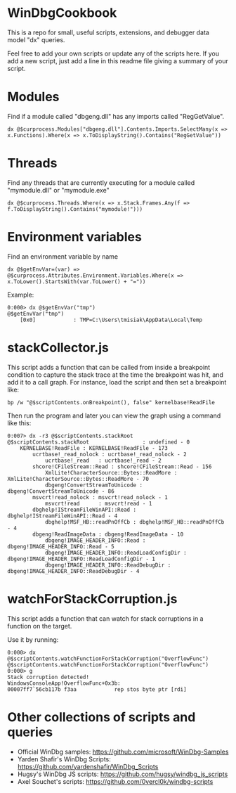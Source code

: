 # WinDbgCookbook
This is a repo for small, useful scripts, extensions, and debugger data model "dx" queries.

Feel free to add your own scripts or update any of the scripts here. If you add a new script, just add a line in this readme file giving a summary of your script.

# Modules

Find if a module called "dbgeng.dll" has any imports called "RegGetValue".

```dx @$curprocess.Modules["dbgeng.dll"].Contents.Imports.SelectMany(x => x.Functions).Where(x => x.ToDisplayString().Contains("RegGetValue"))```

# Threads

Find any threads that are currently executing for a module called "mymodule.dll" or "mymodule.exe"

```dx @$curprocess.Threads.Where(x => x.Stack.Frames.Any(f => f.ToDisplayString().Contains("mymodule!")))```

# Environment variables

Find an environment variable by name

```
dx @$getEnvVar=(var) => @$curprocess.Attributes.Environment.Variables.Where(x => x.ToLower().StartsWith(var.ToLower() + "="))
```

Example:

```
0:000> dx @$getEnvVar("tmp")
@$getEnvVar("tmp")                
    [0x0]            : TMP=C:\Users\tmisiak\AppData\Local\Temp
```

# stackCollector.js

This script adds a function that can be called from inside a breakpoint condition to capture the stack trace at the time the breakpoint was hit, and add it to a call graph. For instance, load the script and then set a breakpoint like:

```bp /w "@$scriptContents.onBreakpoint(), false" kernelbase!ReadFile```

Then run the program and later you can view the graph using a command like this:

```
0:007> dx -r3 @$scriptContents.stackRoot
@$scriptContents.stackRoot                 : undefined - 0
    KERNELBASE!ReadFile : KERNELBASE!ReadFile - 173
        ucrtbase!_read_nolock : ucrtbase!_read_nolock - 2
            ucrtbase!_read   : ucrtbase!_read - 2
        shcore!CFileStream::Read : shcore!CFileStream::Read - 156
            XmlLite!CharacterSource::Bytes::ReadMore : XmlLite!CharacterSource::Bytes::ReadMore - 70
            dbgeng!ConvertStreamToUnicode : dbgeng!ConvertStreamToUnicode - 86
        msvcrt!read_nolock : msvcrt!read_nolock - 1
            msvcrt!read      : msvcrt!read - 1
        dbghelp!IStreamFileWinAPI::Read : dbghelp!IStreamFileWinAPI::Read - 4
            dbghelp!MSF_HB::readPnOffCb : dbghelp!MSF_HB::readPnOffCb - 4
        dbgeng!ReadImageData : dbgeng!ReadImageData - 10
            dbgeng!IMAGE_HEADER_INFO::Read : dbgeng!IMAGE_HEADER_INFO::Read - 5
            dbgeng!IMAGE_HEADER_INFO::ReadLoadConfigDir : dbgeng!IMAGE_HEADER_INFO::ReadLoadConfigDir - 1
            dbgeng!IMAGE_HEADER_INFO::ReadDebugDir : dbgeng!IMAGE_HEADER_INFO::ReadDebugDir - 4
```

# watchForStackCorruption.js

This script adds a function that can watch for stack corruptions in a function on the target.

Use it by running:

```
0:000> dx @$scriptContents.watchFunctionForStackCorruption("OverflowFunc")
@$scriptContents.watchFunctionForStackCorruption("OverflowFunc")
0:000> g
Stack corruption detected!
WindowsConsoleApp!OverflowFunc+0x3b:
00007ff7`56cb117b f3aa            rep stos byte ptr [rdi]
```

# Other collections of scripts and queries

* Official WinDbg samples: https://github.com/microsoft/WinDbg-Samples
* Yarden Shafir's WinDbg Scripts: https://github.com/yardenshafir/WinDbg_Scripts
* Hugsy's WinDbg JS scripts: https://github.com/hugsy/windbg_js_scripts
* Axel Souchet's scripts: https://github.com/0vercl0k/windbg-scripts
